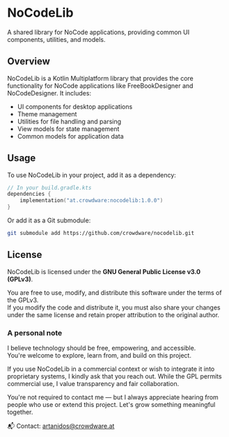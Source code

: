 # NoCodeLib

A shared library for NoCode applications, providing common UI components, utilities, and models.

## Overview

NoCodeLib is a Kotlin Multiplatform library that provides the core functionality for NoCode applications like FreeBookDesigner and NoCodeDesigner. It includes:

- UI components for desktop applications
- Theme management
- Utilities for file handling and parsing
- View models for state management
- Common models for application data

## Usage

To use NoCodeLib in your project, add it as a dependency:

```kotlin
// In your build.gradle.kts
dependencies {
    implementation("at.crowdware:nocodelib:1.0.0")
}
```

Or add it as a Git submodule:

```bash
git submodule add https://github.com/crowdware/nocodelib.git
```


## License

NoCodeLib is licensed under the **GNU General Public License v3.0 (GPLv3)**.

You are free to use, modify, and distribute this software under the terms of the GPLv3.  
If you modify the code and distribute it, you must also share your changes under the same license and retain proper attribution to the original author.

### A personal note

I believe technology should be free, empowering, and accessible.  
You're welcome to explore, learn from, and build on this project.

If you use NoCodeLib in a commercial context or wish to integrate it into proprietary systems, I kindly ask that you reach out. While the GPL permits commercial use, I value transparency and fair collaboration.

You're not required to contact me — but I always appreciate hearing from people who use or extend this project. Let's grow something meaningful together.

📬 Contact: [artanidos@crowdware.at](mailto:artanidos@crowdware.at)  
